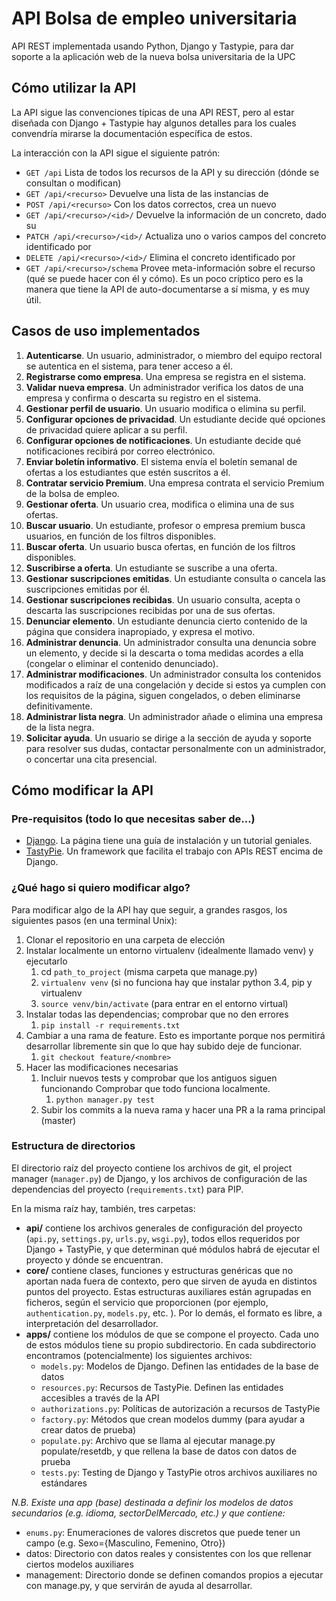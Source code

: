 # API Bolsa de empleo universitaria
API REST implementada usando Python, Django y Tastypie, para dar soporte a la aplicación web de la nueva bolsa universitaria de la UPC

## Cómo utilizar la API

La API sigue las convenciones típicas de una API REST, pero al estar diseñada con Django + Tastypie hay algunos detalles para los cuales convendría mirarse la documentación específica de estos.

La interacción con la API sigue el siguiente patrón:
* `GET /api` Lista de todos los recursos de la API y su dirección (dónde se consultan o modifican)
* `GET /api/<recurso>` Devuelve una lista de las instancias de <recurso>
* `POST /api/<recurso>` Con los datos correctos, crea un <recurso> nuevo
* `GET /api/<recurso>/<id>/` Devuelve la información de un <recurso> concreto, dado su <id>
* `PATCH /api/<recurso>/<id>/` Actualiza uno o varios campos del <recurso> concreto identificado por <id>
* `DELETE /api/<recurso>/<id>/` Elimina el <recurso> concreto identificado por <id>
* `GET /api/<recurso>/schema` Provee meta-información sobre el recurso (qué se puede hacer con él y cómo). Es un poco críptico pero es la manera que tiene la API de auto-documentarse a sí misma, y es muy útil.

## Casos de uso implementados

1. __Autenticarse__. Un usuario, administrador, o miembro del equipo rectoral se autentica en el sistema, para tener acceso a él.
2. __Registrarse como empresa__. Una empresa se registra en el sistema.
3. __Validar nueva empresa__. Un administrador verifica los datos de una empresa y confirma o descarta su registro en el sistema.
4. __Gestionar perfil de usuario__. Un usuario modifica o elimina su perfil.
5. __Configurar opciones de privacidad__. Un estudiante decide qué opciones de privacidad quiere aplicar a su perfil.
6. __Configurar opciones de notificaciones__. Un estudiante decide qué notificaciones recibirá por correo electrónico.
7. __Enviar boletín informativo__. El sistema envía el boletín semanal de ofertas a los estudiantes que estén suscritos a él.
8. __Contratar servicio Premium__. Una empresa contrata el servicio Premium de la bolsa de empleo.
9. __Gestionar oferta__. Un usuario crea, modifica o elimina una de sus ofertas.
10. __Buscar usuario__. Un estudiante, profesor o empresa premium busca usuarios, en función de los filtros disponibles.
11. __Buscar oferta__. Un usuario busca ofertas, en función de los filtros disponibles.
12. __Suscribirse a oferta__. Un estudiante se suscribe a una oferta.
13. __Gestionar suscripciones emitidas__. Un estudiante consulta o cancela las suscripciones emitidas por él.
14. __Gestionar suscripciones recibidas__. Un usuario consulta, acepta o descarta las suscripciones recibidas por una de sus ofertas.
15. __Denunciar elemento__. Un estudiante denuncia cierto contenido de la página que considera inapropiado, y expresa el motivo.
16. __Administrar denuncia__. Un administrador consulta una denuncia sobre un elemento, y decide si la descarta o toma medidas acordes a ella (congelar o eliminar el contenido denunciado).
17. __Administrar modificaciones__. Un administrador consulta los contenidos modificados a raíz de una congelación y decide si estos ya cumplen con los requisitos de la página, siguen congelados, o deben eliminarse definitivamente.
18. __Administrar lista negra__. Un administrador añade o elimina una empresa de la lista negra.
19. __Solicitar ayuda__. Un usuario se dirige a la sección de ayuda y soporte para resolver sus dudas, contactar personalmente con un administrador, o concertar una cita presencial.



## Cómo modificar la API

### Pre-requisitos (todo lo que necesitas saber de…)

* [Django](https://www.djangoproject.com). La página tiene una guía de instalación y un tutorial geniales.
* [TastyPie](http://django-tastypie.readthedocs.org/en/latest/index.html). Un framework que facilita el trabajo con APIs REST encima de Django.


### ¿Qué hago si quiero modificar algo?

Para modificar algo de la API hay que seguir, a grandes rasgos, los siguientes pasos (en una terminal Unix):

1. Clonar el repositorio en una carpeta de elección
2. Instalar localmente un entorno virtualenv (idealmente llamado venv) y ejecutarlo
	1. cd `path_to_project` (misma carpeta que manage.py)
	2. `virtualenv venv` (si no funciona hay que instalar python 3.4, pip y virtualenv
	3. `source venv/bin/activate` (para entrar en el entorno virtual)
3. Instalar todas las dependencias; comprobar que no den errores
	1. `pip install -r requirements.txt`
4. Cambiar a una rama de feature. Esto es importante porque nos permitirá desarrollar libremente sin que lo que hay subido deje de funcionar.
	1. `git checkout feature/<nombre>`
5. Hacer las modificaciones necesarias
	1. Incluir nuevos tests y comprobar que los antiguos siguen funcionando
	Comprobar que todo funciona localmente.
		1. `python manager.py test`
	1. Subir los commits a la nueva rama y hacer una PR a la rama principal (master)


### Estructura de directorios

El directorio raíz del proyecto contiene los archivos de git, el project manager (`manager.py`) de Django, y los archivos de configuración de las dependencias del proyecto (`requirements.txt`) para PIP.

En la misma raíz hay, también, tres carpetas:
* __api/__ contiene los archivos generales de configuración del proyecto (`api.py`, `settings.py`, `urls.py`, `wsgi.py`), todos ellos requeridos por Django + TastyPie, y que determinan qué módulos habrá de ejecutar el proyecto y dónde se encuentran.
* __core/__ contiene clases, funciones y estructuras genéricas que no aportan nada fuera de contexto, pero que sirven de ayuda en distintos puntos del proyecto. Estas estructuras auxiliares están agrupadas en ficheros, según el servicio que proporcionen (por ejemplo, `authentication.py`, `models.py`, etc. ). Por lo demás, el formato es libre, a interpretación del desarrollador.
* __apps/__ contiene los módulos de que se compone el proyecto. Cada uno de estos módulos tiene su propio subdirectorio. En cada subdirectorio encontramos (potencialmente) los siguientes archivos:
	* `models.py`: Modelos de Django. Definen las entidades de la base de datos
	* `resources.py`: Recursos de TastyPie. Definen las entidades accesibles a través de la API
	* `authorizations.py`: Políticas de autorización a recursos de TastyPie
	* `factory.py`: Métodos que crean modelos dummy (para ayudar a crear datos de prueba)
	* `populate.py`: Archivo que se llama al ejecutar manage.py populate/resetdb, y que rellena la base de datos con datos de prueba
	* `tests.py`: Testing de Django y TastyPie
otros archivos auxiliares no estándares

_N.B. Existe una app (base) destinada a definir los modelos de datos secundarios (e.g. idioma, sectorDelMercado, etc.) y que contiene:_
* `enums.py`: Enumeraciones de valores discretos que puede tener un campo (e.g. Sexo={Masculino, Femenino, Otro})
* datos: Directorio con datos reales y consistentes con los que rellenar ciertos modelos auxiliares
* management: Directorio donde se definen comandos propios a ejecutar con manage.py, y que servirán de ayuda al desarrollar.

